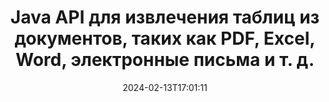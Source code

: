 ---
############################# Static ############################
layout: "auto-gen-parser"
date: 2024-02-13T17:01:11
draft: false
otherformats: docm docx dot dotm dotx epub html mht mhtml odp ods odt one otp ott pdf

############################# Head ############################
head_title: "Java API для извлечения таблиц из различных документов (Excel, Word, PDF)"
head_description: "GroupDocs.Parser for Java API предоставляет полную функциональность для извлечения таблиц из документов и страниц PDF, DOCX, PPTX, EML, MSG, XLSX, CSV, ODT, RTF и EPUB."

############################# Header ############################
title: "Java API для извлечения таблиц из документов, таких как PDF, Excel, Word, электронные письма и т. д."
description: "GroupDocs.Parser for Java API дает программистам возможность извлекать таблицы из таких документов как PDF, DOCX, PPTX, EML, MSG, XLSX, CSV, ODT, RTF, EPUB и других."
bg_image: "https://cms.admin.containerize.com/templates/aspose/App_Themes/V3/images/bg/header1.png"
bg_overlay: false
button:
    enable: true
    icon: "fas fa-arrow-down"
    label: "Скачать бесплатную пробную версию"
    link: "https://downloads.groupdocs.com/parser/java"

############################# SubMenu ############################
submenu:
    enable: true

    left:
        img_alt: "GroupDocs.Parser for Java"
        image: "https://cms.admin.containerize.com/templates/groupdocs/images/product-logos/90x90-noborder/groupdocs-parser-java.png"
        product: "GroupDocs.Parser"
        platform: "Java"

    middle:
        button:

            # button loop
            - link: "https://apireference.groupdocs.com/parser/java"
              text: "Справочник по API"

            # button loop
            - link: "https://github.com/groupdocs-parser"
              text: "Примеры кода"

            # button loop
            - link: "https://products.groupdocs.app/parser/family"
              text: "Живые демонстрации"

            # button loop
            - link: "https://purchase.groupdocs.com/pricing/parser/java"
              text: "Цены"

    right:
        link_download: "https://downloads.groupdocs.com/parser"
        link_learn: "https://docs.groupdocs.com/parser/java"
        link_buy: "https://purchase.groupdocs.com"

############################# About ############################
about:
    enable: true
    title: "Как извлечь таблицы из популярных форматов файлов документов через Java API?"
    content: |
        Таблица представляет собой сетку ячеек, организованных в строки и столбцы, которые можно использовать для эффективного представления данных или информации читателю в визуально привлекательной форме. Таблицы играют очень важную роль в организации данных в документах и ​​имеют множество полезных преимуществ, таких как группировка информации, расположение данных в строках или столбцах, создание списков, организация компоновки целых предложений, размещение изображений в документах, выделение тенденций или закономерностей в данных и т.д. скоро. GroupDocs.Parser for Java API позволяет инженерам и разработчикам программного обеспечения создавать мощные Java-приложения для обработки различных типов документов. Его можно использовать для извлечения таблиц, текста и изображений из некоторых популярных форматов документов, таких как PDF, электронные письма, электронные книги, Word (DOC, DOCX), PowerPoint (PPT, PPTX), Excel (XLS, XLSX), электронные письма ( EML, MSG) форматы и многие другие. Java API обеспечивает поддержку нескольких важных функций, связанных с управлением таблицами в документах, таких как извлечение всех таблиц или конкретной таблицы из документа, получение таблицы со страницы определенного документа, извлечение данных из ячеек таблицы, получение общего количества строк таблицы и столбцы, получить высоту строки, распечатать данные таблицы и так далее.
        
        

############################# Steps ############################
steps:
    enable: true
    title_left: "Извлечь таблицы из DOC в Java"
    content_left: |
        [GroupDocs.Parser for Java](/ru/parser/java/) позволяет разработчикам Java извлекать таблицы из файла DOC, выполняя несколько простых шагов. .
        
        * Создать объект [Parser](https://reference.groupdocs.com/parser/java/com.groupdocs.parser/parser/) для исходного документа;
        * Проверьте, поддерживает ли документ извлечение таблицы;
        * Создайте экземпляры классов [PageTableAreaOptions](https://reference.groupdocs.com/parser/java/com.groupdocs.parser.options/pagetableareaoptions/) и [TemplateTableLayout](https://reference.groupdocs.com/parser/java/com.groupdocs.parser.templates/templatetablelayout/) для задания макета таблиц
        * Вызовите метод [getTables](https://reference.groupdocs.com/parser/java/com.groupdocs.parser/parser/#getTables-com.groupdocs.parser.options.PageTableAreaOptions-) и получите коллекцию [PageTableArea](https://reference.groupdocs.com/parser/java/com.groupdocs.parser.data/pagetablearea/) объектов;

    title_right: "Узнать больше про извлечение таблиц"
    content_right: |
        * <a href="https://docs.groupdocs.com/parser/java/extract-tables-from-document/">Как извлечь таблицы из документа в Java</a>
        * <a href="https://docs.groupdocs.com/parser/java/extract-tables-from-document-page/">Как извлечь таблицы из страницы документа в Java</a>
 
    code: |
     {{% parser/additional-styles %}}
     {{< parser/code-parser title="Как извлечь таблицы из файла DOC, используя пример кода Java">}}

        ```java    
        // Извлечение таблиц из файла DOC с помощью API GroupDocs.Parser
        // Создайте экземпляр класса Parser
        try (Parser parser = new Parser(Constants.SampleInvoicePagesPdf)) {
            // Проверьте, поддерживает ли документ извлечение таблицы
            if (!parser.getFeatures().isTables()) {
                System.out.println("Документ не поддерживает извлечение таблиц.");
                return;
            }
            // Создадим раскладку столов
            TemplateTableLayout layout = new TemplateTableLayout(
                    java.util.Arrays.asList(new Double[]{50.0, 95.0, 275.0, 415.0, 485.0, 545.0}),
                    java.util.Arrays.asList(new Double[]{325.0, 340.0, 365.0, 395.0}));
            // Создайте параметры для извлечения таблицы
            PageTableAreaOptions options = new PageTableAreaOptions(layout);
            // Извлечение таблиц из документа.
            Iterable<PageTableArea> tables = parser.getTables(options);
            // Итерация по таблицам
            for (PageTableArea t : tables) {
                // Перебирать строки
                for (int row = 0; row < t.getRowCount(); row++) {
                    // Итерация по столбцам
                    for (int column = 0; column < t.getColumnCount(); column++) {
                        // Получить ячейку таблицы
                        PageTableAreaCell cell = t.getCell(row, column);
                        if (cell != null) {
                            // Распечатать текст ячейки таблицы
                            System.out.print(cell.getText());
                            System.out.print(" | ");
                        }
                    }
                    System.out.println();
                }
                System.out.println();
            }
        }
        ```
     {{< /parser/code-parser >}}

############################# More ############################
more:
    enable: true
    title_left: "Системные Требования"
    content_left: |
        GroupDocs.Parser for Java API поддерживаются на всех основных платформах и операционных системах. Перед выполнением приведенного ниже кода убедитесь, что в вашей системе установлены следующие предварительные компоненты.
        
        * Операционные системы: Microsoft Windows, Linux, MacOS
        * Среды разработки: NetBeans, Intellij IDEA, Eclipse, etc.
        * Фреймворки
        * Загрузите последнюю версию GroupDocs.Parser for Java из [Maven](https://repository.groupdocs.com/webapp/#/artifacts/browse/tree/General/repo/com/groupdocs/groupdocs-parser)

    title_right: "Зачем использовать GroupDocs.Parser for Java"
    content_right: |
        * Поддержка извлечения простого текста из любых поддерживаемых документов    
        * Парсинг документов по пользовательским шаблонам    
        * Полная поддержка извлечения структурированного текста    
        * Текстовый поиск по ключевому слову и регулярному выражению    
        * Извлечение форматированного текста, метаданных, изображений, контейнеров и вложений    
        * Извлечение оглавления для некоторых поддерживаемых форматов документов    
        * Парсинг данных форм из PDF-документов    
        * Извлечение гиперссылок из документа   

############################# About Formats ############################
about_formats:
    enable: true

############################# More Formats ############################
more_formats:
    enable: true
    title: "Извлечение таблиц из других форматов документов"
    content: |
        Java API анализа документов и извлечения таблиц для форматов файлов и изображений. Извлеките данные для некоторых популярных форматов файлов, как указано ниже.

############################# Back to top ###############################
back_to_top:
    enable: true
---